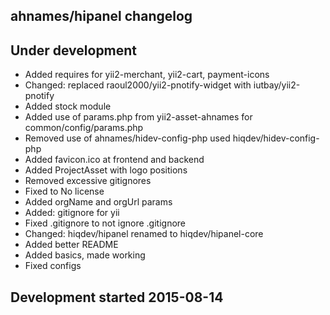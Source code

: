 ahnames/hipanel changelog
-------------------------

## Under development

- Added requires for yii2-merchant, yii2-cart, payment-icons
- Changed: replaced raoul2000/yii2-pnotify-widget with iutbay/yii2-pnotify
- Added stock module
- Added use of params.php from yii2-asset-ahnames for common/config/params.php
- Removed use of ahnames/hidev-config-php used hiqdev/hidev-config-php
- Added favicon.ico at frontend and backend
- Added ProjectAsset with logo positions
- Removed excessive gitignores
- Fixed to No license
- Added orgName and orgUrl params
- Added: gitignore for yii
- Fixed .gitignore to not ignore .gitignore
- Changed: hiqdev/hipanel renamed to hiqdev/hipanel-core
- Added better README
- Added basics, made working
- Fixed configs

## Development started 2015-08-14

